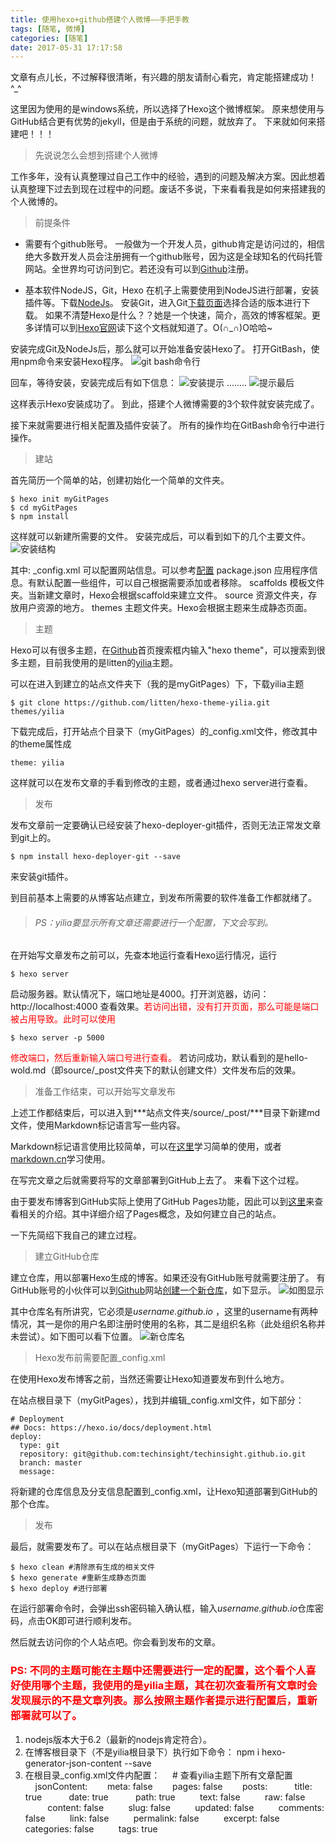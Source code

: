 ```yaml
---
title: 使用hexo+github搭建个人微博——手把手教
tags: [随笔, 微博]
categories: [随笔]
date: 2017-05-31 17:17:58
---
```


文章有点儿长，不过解释很清晰，有兴趣的朋友请耐心看完，肯定能搭建成功！^_^

这里因为使用的是windows系统，所以选择了Hexo这个微博框架。
原来想使用与GitHub结合更有优势的jekyll，但是由于系统的问题，就放弃了。
下来就如何来搭建吧！！！

<!-- more -->

> 先说说怎么会想到搭建个人微博

工作多年，没有认真整理过自己工作中的经验，遇到的问题及解决方案。因此想着认真整理下过去到现在过程中的问题。废话不多说，下来看看我是如何来搭建我的个人微博的。

> 前提条件

* 需要有个github账号。
  一般做为一个开发人员，github肯定是访问过的，相信绝大多数开发人员会注册拥有一个github账号，因为这是全球知名的代码托管网站。全世界均可访问到它。若还没有可以到[Github](https://github.com/ "Github")注册。

* 基本软件NodeJS，Git，Hexo
  在机子上需要使用到NodeJS进行部署，安装插件等。下载[NodeJs](https://nodejs.org/ "NodeJs")。
  安装Git，进入Git[下载页面](https://git-scm.com/download/)选择合适的版本进行下载。
  如果不清楚Hexo是什么？？她是一个快速，简介，高效的博客框架。更多详情可以到[Hexo官网](https://hexo.io/zh-cn/docs/index.html)读下这个文档就知道了。O(∩_∩)O哈哈~

安装完成Git及NodeJs后，那么就可以开始准备安装Hexo了。
打开GitBash，使用npm命令来安装Hexo程序。
![git bash命令行](/images/how-to-setup-personal-blog-width-hexo-and-github/bit_bash_command_ui.png)

回车，等待安装，安装完成后有如下信息：
![安装提示](/images/how-to-setup-personal-blog-width-hexo-and-github/hexo_install_hint_first.png)
........
![提示最后](/images/how-to-setup-personal-blog-width-hexo-and-github/hexo_install_hint_last.png)

这样表示Hexo安装成功了。
到此，搭建个人微博需要的3个软件就安装完成了。

接下来就需要进行相关配置及插件安装了。
所有的操作均在GitBash命令行中进行操作。

> 建站

首先简历一个简单的站，创建初始化一个简单的文件夹。

    $ hexo init myGitPages
    $ cd myGitPages
    $ npm install

这样就可以新建所需要的文件。
安装完成后，可以看到如下的几个主要文件。
![安装结构](/images/how-to-setup-personal-blog-width-hexo-and-github/hexo_site_installed_hierarchy.png)

其中:
_config.xml      可以配置网站信息。可以参考[配置](https://hexo.io/zh-cn/docs/configuration.html)
package.json    应用程序信息。有默认配置一些组件，可以自己根据需要添加或者移除。
scaffolds          模板文件夹。当新建文章时，Hexo会根据scaffold来建立文件。
source              资源文件夹，存放用户资源的地方。
themes             主题文件夹。Hexo会根据主题来生成静态页面。

> 主题

Hexo可以有很多主题，在[Github](https://github.com/)首页搜索框内输入"hexo theme"，可以搜索到很多主题，目前我使用的是litten的[yilia](https://github.com/litten/hexo-theme-yilia)主题。

可以在进入到建立的站点文件夹下（我的是myGitPages）下，下载yilia主题

    $ git clone https://github.com/litten/hexo-theme-yilia.git themes/yilia

下载完成后，打开站点个目录下（myGitPages）的_config.xml文件，修改其中的theme属性成

    theme: yilia

这样就可以在发布文章的手看到修改的主题，或者通过hexo server进行查看。

> 发布

发布文章前一定要确认已经安装了hexo-deployer-git插件，否则无法正常发文章到git上的。

    $ npm install hexo-deployer-git --save

来安装git插件。

到目前基本上需要的从博客站点建立，到发布所需要的软件准备工作都就绪了。

> ###### PS：yilia要显示所有文章还需要进行一个配置，下文会写到。

在开始写文章发布之前可以，先查本地运行查看Hexo运行情况，运行

    $ hexo server

启动服务器。默认情况下，端口地址是4000。打开浏览器，访问：http://localhost:4000
查看效果。<font color="red">若访问出错，没有打开页面，那么可能是端口被占用导致。此时可以使用</font>

    $ hexo server -p 5000

<font color="red">修改端口，然后重新输入端口号进行查看。</font>
若访问成功，默认看到的是hello-wold.md（即source/_post文件夹下的默认创建文件）文件发布后的效果。

> 准备工作结束，可以开始写文章发布

上述工作都结束后，可以进入到***站点文件夹/source/_post/***目录下新建md文件，使用Markdown标记语言写一些内容。

Markdown标记语言使用比较简单，可以在[这里](http://wowubuntu.com/markdown/#img)学习简单的使用，或者[markdown.cn](http://markdown.cn/)学习使用。

在写完文章之后就需要将写的文章部署到GitHub上去了。
来看下这个过程。

由于要发布博客到GitHub实际上使用了GitHub Pages功能，因此可以到[这里](https://pages.github.com/)来查看相关的介绍。其中详细介绍了Pages概念，及如何建立自己的站点。

一下先简绍下我自己的建立过程。

> 建立GitHub仓库

建立仓库，用以部署Hexo生成的博客。如果还没有GitHub账号就需要注册了。
有GitHub账号的小伙伴可以到[Github](https://github.com/)网站[创建一个新仓库](https://github.com/new)，如下显示。
![如图显示](/images/how-to-setup-personal-blog-width-hexo-and-github/create_a_new_repository_on_github.png)

其中仓库名有所讲究，它必须是*username.github.io* ，这里的username有两种情况，其一是你的用户名即注册时使用的名称，其二是组织名称（此处组织名称并未尝试）。如下图可以看下位置。
![新仓库名](/images/how-to-setup-personal-blog-width-hexo-and-github/new_repository_name_rule.png)

> Hexo发布前需要配置_config.xml

在使用Hexo发布博客之前，当然还需要让Hexo知道要发布到什么地方。

在站点根目录下（myGitPages），找到并编辑_config.xml文件，如下部分：

    # Deployment
    ## Docs: https://hexo.io/docs/deployment.html
    deploy:
      type: git
      repository: git@github.com:techinsight/techinsight.github.io.git
      branch: master
      message:

将新建的仓库信息及分支信息配置到_config.xml，让Hexo知道部署到GitHub的那个仓库。

> 发布

最后，就需要发布了。可以在站点根目录下（myGitPages）下运行一下命令：


    $ hexo clean #清除原有生成的相关文件
    $ hexo generate #重新生成静态页面
    $ hexo deploy #进行部署

在运行部署命令时，会弹出ssh密码输入确认框，输入*username.github.io*仓库密码，点击OK即可进行顺利发布。

然后就去访问你的个人站点吧。你会看到发布的文章。

### <font color="red">PS: 不同的主题可能在主题中还需要进行一定的配置，这个看个人喜好使用哪个主题，我使用的是yilia主题，其在初次查看所有文章时会发现展示的不是文章列表。那么按照主题作者提示进行配置后，重新部署就可以了。</font> ###

1. nodejs版本大于6.2（最新的nodejs肯定符合）。
2. 在博客根目录下（不是yilia根目录下）执行如下命令： npm i hexo-generator-json-content --save
3. 在根目录_config.xml文件内配置： 
    &nbsp;&nbsp;&nbsp;&nbsp;# 查看yilia主题下所有文章配置
    &nbsp;&nbsp;&nbsp;&nbsp;jsonContent:
    &nbsp;&nbsp;&nbsp;&nbsp;&nbsp;&nbsp;    meta: false
    &nbsp;&nbsp;&nbsp;&nbsp;&nbsp;&nbsp;    pages: false
    &nbsp;&nbsp;&nbsp;&nbsp;&nbsp;&nbsp;    posts:
    &nbsp;&nbsp;&nbsp;&nbsp; &nbsp;&nbsp;&nbsp;&nbsp;     title: true
    &nbsp;&nbsp;&nbsp;&nbsp; &nbsp;&nbsp;&nbsp;&nbsp;     date: true
    &nbsp;&nbsp;&nbsp;&nbsp; &nbsp;&nbsp;&nbsp;&nbsp;     path: true
    &nbsp;&nbsp;&nbsp;&nbsp;&nbsp;&nbsp;&nbsp;&nbsp;      text: false
    &nbsp;&nbsp;&nbsp;&nbsp;&nbsp;&nbsp;&nbsp;&nbsp;      raw: false
    &nbsp;&nbsp;&nbsp;&nbsp;&nbsp;&nbsp;&nbsp;&nbsp;      content: false
    &nbsp;&nbsp;&nbsp;&nbsp;&nbsp;&nbsp;&nbsp;&nbsp;      slug: false
    &nbsp;&nbsp;&nbsp;&nbsp;&nbsp;&nbsp;&nbsp;&nbsp;      updated: false
    &nbsp;&nbsp;&nbsp;&nbsp;&nbsp;&nbsp;&nbsp;&nbsp;      comments: false
    &nbsp;&nbsp;&nbsp;&nbsp;&nbsp;&nbsp;&nbsp;&nbsp;      link: false
    &nbsp;&nbsp;&nbsp;&nbsp;&nbsp;&nbsp;&nbsp;&nbsp;      permalink: false
    &nbsp;&nbsp;&nbsp;&nbsp;&nbsp;&nbsp;&nbsp;&nbsp;     excerpt: false
    &nbsp;&nbsp;&nbsp;&nbsp;&nbsp;&nbsp;&nbsp;&nbsp;      categories: false
    &nbsp;&nbsp;&nbsp;&nbsp;&nbsp;&nbsp;&nbsp;&nbsp;      tags: true

